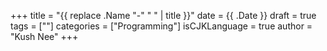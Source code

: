 +++
title = "{{ replace .Name "-" " " | title }}"
date = {{ .Date }}
draft = true
tags = [""]
categories = ["Programming"]
isCJKLanguage = true
author = "Kush Nee"
+++

